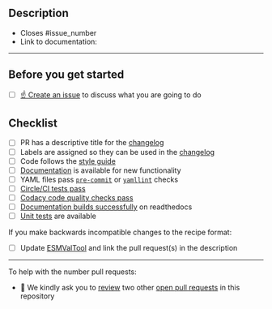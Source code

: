 <!--
    Thank you for contributing to our project!
-->

## Description

<!--
    Please describe your changes here, especially focusing on why this PR makes
    ESMValCore better and what problem it solves.

    Before you start, please read our [contribution guidelines](https://docs.esmvaltool.org/projects/ESMValCore/en/latest/contributing.html).

    Please fill in the GitHub issue that is closed by this pull request, e.g. Closes #1903
-->

-   Closes #issue_number
-   Link to documentation:

***

## Before you get started

-   [ ] [☝ Create an issue](https://github.com/ESMValGroup/ESMValCore/issues) to discuss what you are going to do

## Checklist

-   [ ] PR has a descriptive title for the [changelog](https://docs.esmvaltool.org/projects/esmvalcore/en/latest/contributing.html#branches-pull-requests-and-code-review)
-   [ ] Labels are assigned so they can be used in the [changelog](https://docs.esmvaltool.org/projects/esmvalcore/en/latest/contributing.html#branches-pull-requests-and-code-review)
-   [ ] Code follows the [style guide](https://docs.esmvaltool.org/projects/esmvalcore/en/latest/contributing.html#code-style)
-   [ ] [Documentation](https://docs.esmvaltool.org/projects/esmvalcore/en/latest/contributing.html#documentation) is available for new functionality
-   [ ] YAML files pass [`pre-commit`](https://docs.esmvaltool.org/projects/esmvalcore/en/latest/contributing.html#pre-commit) or [`yamllint`](https://docs.esmvaltool.org/projects/esmvalcore/en/latest/community/introduction.html#yaml) checks
-   [ ] [Circle/CI tests pass](https://docs.esmvaltool.org/projects/esmvalcore/en/latest/contributing.html#branches-pull-requests-and-code-review)
-   [ ] [Codacy code quality checks pass](https://docs.esmvaltool.org/projects/esmvalcore/en/latest/contributing.html#branches-pull-requests-and-code-review)
-   [ ] [Documentation builds successfully](https://docs.esmvaltool.org/projects/esmvalcore/en/latest/contributing.html#branches-pull-requests-and-code-review) on readthedocs
-   [ ] [Unit tests](https://docs.esmvaltool.org/projects/esmvalcore/projects/esmvalcore/en/latest/contributing.html#contributing-to-the-esmvalcore-package) are available

If you make backwards incompatible changes to the recipe format:

-   [ ] Update [ESMValTool](https://github.com/esmvalgroup/esmvaltool) and link the pull request(s) in the description

***

To help with the number pull requests:

-   🙏 We kindly ask you to [review](https://docs.esmvaltool.org/en/latest/community/review.html#review-of-pull-requests) two other [open pull requests](https://github.com/ESMValGroup/ESMValTool/pulls) in this repository
